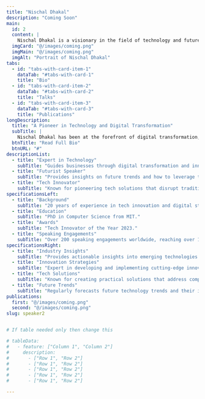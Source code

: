 ```yaml
---
title: "Nischal Dhakal"
description: "Coming Soon"
main:
  id: 2
  content: |
    Nischal Dhakal is a visionary in the field of technology and future trends. With a passion for exploring the digital landscape, Nischal has helped numerous organizations embrace the future through his insightful talks and workshops.
  imgCard: "@/images/coming.png"
  imgMain: "@/images/coming.png"
  imgAlt: "Portrait of Nischal Dhakal"
tabs:
  - id: "tabs-with-card-item-1"
    dataTab: "#tabs-with-card-1"
    title: "Bio"
  - id: "tabs-with-card-item-2"
    dataTab: "#tabs-with-card-2"
    title: "Talks"
  - id: "tabs-with-card-item-3"
    dataTab: "#tabs-with-card-3"
    title: "Publications"
longDescription:
  title: "A Pioneer in Technology and Digital Transformation"
  subTitle: |
    Nischal Dhakal has been at the forefront of digital transformation, helping businesses adapt to the rapidly evolving tech landscape. His insights into the future of technology inspire others to innovate and stay ahead of the curve.
  btnTitle: "Read Full Bio"
  btnURL: "#"
descriptionList:
  - title: "Expert in Technology"
    subTitle: "Guides businesses through digital transformation and innovation."
  - title: "Futurist Speaker"
    subTitle: "Provides insights on future trends and how to leverage technology for growth."
  - title: "Tech Innovator"
    subTitle: "Known for pioneering tech solutions that disrupt traditional markets."
specificationsLeft:
  - title: "Background"
    subTitle: "20 years of experience in tech innovation and digital strategy."
  - title: "Education"
    subTitle: "PhD in Computer Science from MIT."
  - title: "Awards"
    subTitle: "Tech Innovator of the Year 2023."
  - title: "Speaking Engagements"
    subTitle: "Over 200 speaking engagements worldwide, reaching over 100,000 people."
specificationsRight:
  - title: "Industry Insights"
    subTitle: "Provides actionable insights into emerging technologies and industry trends."
  - title: "Innovation Strategies"
    subTitle: "Expert in developing and implementing cutting-edge innovation strategies."
  - title: "Tech Solutions"
    subTitle: "Known for creating practical solutions that address complex technological challenges."
  - title: "Future Trends"
    subTitle: "Regularly forecasts future technology trends and their impact on various industries."
publications:
  first: "@/images/coming.png"
  second: "@/images/coming.png"
slug: speaker2


# If table needed only then change this

# tableData:
#   - feature: ["Column 1", "Column 2"]
#     description:
#       - ["Row 1", "Row 2"]
#       - ["Row 1", "Row 2"]
#       - ["Row 1", "Row 2"]
#       - ["Row 1", "Row 2"]
#       - ["Row 1", "Row 2"]

---
```


